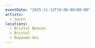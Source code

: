```yaml
---
eventDate: "2025-11-13T19:00:00+00:00"
artists:
  - Saxon
locations:
  - Bristol Beacon
  - Bristol
  - Royaume-Uni
---
```

